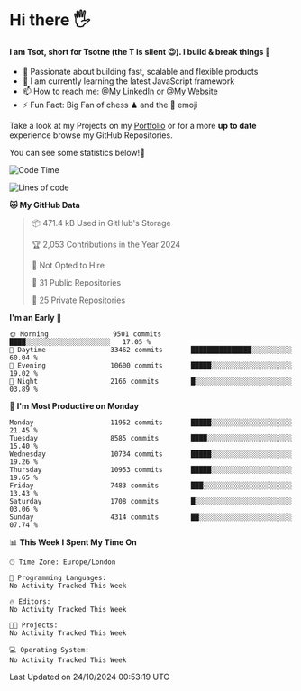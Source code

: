 # Hi there :raised_hand_with_fingers_splayed:
#### I am Tsot, short for Tsotne (the T is silent :wink:). I build & break things :space_invader:
- :telescope: Passionate about building fast, scalable and flexible products
- :seedling: I am currently learning the latest JavaScript framework 
- :mailbox: How to reach me: [@My LinkedIn](https://www.linkedin.com/in/tsotne-gvadzabia/) or [@My Website](https://tsotne.co.uk/contact)
- :zap: Fun Fact: Big Fan of chess ♟ and the 👾 emoji

Take a look at my Projects on my [Portfolio](https://tsotne.co.uk/) or for a more **up to date** experience browse my GitHub Repositories.

You can see some statistics below!:space_invader:
<!--START_SECTION:waka-->
![Code Time](http://img.shields.io/badge/Code%20Time-761%20hrs%202%20mins-blue)

![Lines of code](https://img.shields.io/badge/From%20Hello%20World%20I%27ve%20Written-17.5%20million%20lines%20of%20code-blue)

**🐱 My GitHub Data** 

> 📦 471.4 kB Used in GitHub's Storage 
 > 
> 🏆 2,053 Contributions in the Year 2024
 > 
> 🚫 Not Opted to Hire
 > 
> 📜 31 Public Repositories 
 > 
> 🔑 25 Private Repositories 
 > 
**I'm an Early 🐤** 

```text
🌞 Morning                9501 commits        ████░░░░░░░░░░░░░░░░░░░░░   17.05 % 
🌆 Daytime                33462 commits       ███████████████░░░░░░░░░░   60.04 % 
🌃 Evening                10600 commits       █████░░░░░░░░░░░░░░░░░░░░   19.02 % 
🌙 Night                  2166 commits        █░░░░░░░░░░░░░░░░░░░░░░░░   03.89 % 
```
📅 **I'm Most Productive on Monday** 

```text
Monday                   11952 commits       █████░░░░░░░░░░░░░░░░░░░░   21.45 % 
Tuesday                  8585 commits        ████░░░░░░░░░░░░░░░░░░░░░   15.40 % 
Wednesday                10734 commits       █████░░░░░░░░░░░░░░░░░░░░   19.26 % 
Thursday                 10953 commits       █████░░░░░░░░░░░░░░░░░░░░   19.65 % 
Friday                   7483 commits        ███░░░░░░░░░░░░░░░░░░░░░░   13.43 % 
Saturday                 1708 commits        █░░░░░░░░░░░░░░░░░░░░░░░░   03.06 % 
Sunday                   4314 commits        ██░░░░░░░░░░░░░░░░░░░░░░░   07.74 % 
```


📊 **This Week I Spent My Time On** 

```text
🕑︎ Time Zone: Europe/London

💬 Programming Languages: 
No Activity Tracked This Week

🔥 Editors: 
No Activity Tracked This Week

🐱‍💻 Projects: 
No Activity Tracked This Week

💻 Operating System: 
No Activity Tracked This Week
```


 Last Updated on 24/10/2024 00:53:19 UTC
<!--END_SECTION:waka-->
